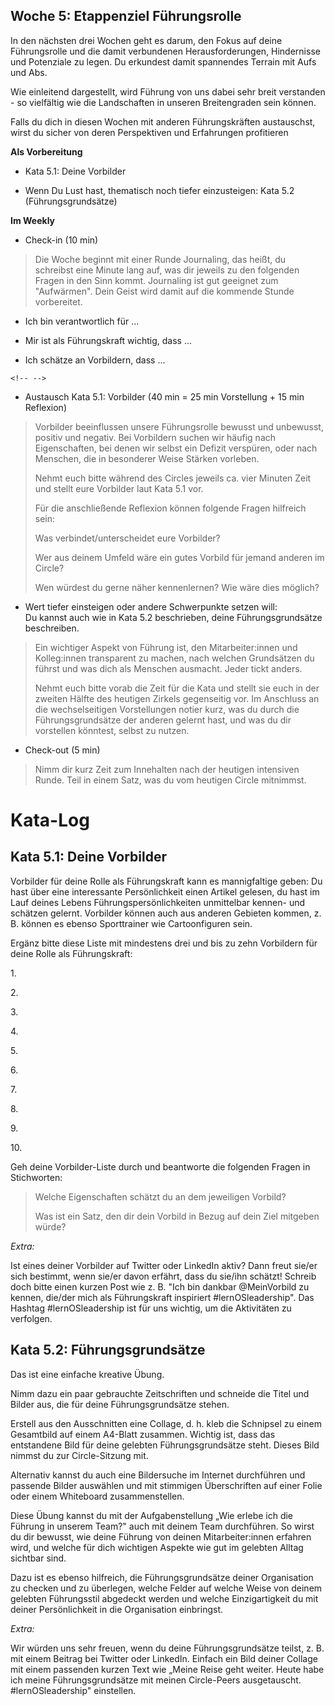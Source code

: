 ## Woche 5: Etappenziel Führungsrolle

In den nächsten drei Wochen geht es darum, den Fokus auf deine
Führungsrolle und die damit verbundenen Herausforderungen, Hindernisse
und Potenziale zu legen. Du erkundest damit spannendes Terrain mit Aufs
und Abs.

Wie einleitend dargestellt, wird Führung von uns dabei sehr breit
verstanden - so vielfältig wie die Landschaften in unseren Breitengraden
sein können.

Falls du dich in diesen Wochen mit anderen Führungskräften austauschst,
wirst du sicher von deren Perspektiven und Erfahrungen profitieren

**Als Vorbereitung**

-   Kata 5.1: Deine Vorbilder

-   Wenn Du Lust hast, thematisch noch tiefer einzusteigen: Kata 5.2
    (Führungsgrundsätze)

**Im Weekly**

-   Check-in (10 min)

> Die Woche beginnt mit einer Runde Journaling, das heißt, du schreibst
> eine Minute lang auf, was dir jeweils zu den folgenden Fragen in den
> Sinn kommt. Journaling ist gut geeignet zum \"Aufwärmen\". Dein Geist
> wird damit auf die kommende Stunde vorbereitet.

-   Ich bin verantwortlich für \...

-   Mir ist als Führungskraft wichtig, dass \...

-   Ich schätze an Vorbildern, dass \...

```{=html}
<!-- -->
```
-   Austausch Kata 5.1: Vorbilder (40 min = 25 min Vorstellung + 15 min
    Reflexion)

> Vorbilder beeinflussen unsere Führungsrolle bewusst und unbewusst,
> positiv und negativ. Bei Vorbildern suchen wir häufig nach
> Eigenschaften, bei denen wir selbst ein Defizit verspüren, oder nach
> Menschen, die in besonderer Weise Stärken vorleben.
>
> Nehmt euch bitte während des Circles jeweils ca. vier Minuten Zeit und
> stellt eure Vorbilder laut Kata 5.1 vor.
>
> Für die anschließende Reflexion können folgende Fragen hilfreich sein:
>
> Was verbindet/unterscheidet eure Vorbilder?
>
> Wer aus deinem Umfeld wäre ein gutes Vorbild für jemand anderen im
> Circle?
>
> Wen würdest du gerne näher kennenlernen? Wie wäre dies möglich?

-   Wert tiefer einsteigen oder andere Schwerpunkte setzen will:\
    Du kannst auch wie in Kata 5.2 beschrieben, deine Führungsgrundsätze
    beschreiben.

> Ein wichtiger Aspekt von Führung ist, den Mitarbeiter:innen und
> Kolleg:innen transparent zu machen, nach welchen Grundsätzen du führst
> und was dich als Menschen ausmacht. Jeder tickt anders.
>
> Nehmt euch bitte vorab die Zeit für die Kata und stellt sie euch in
> der zweiten Hälfte des heutigen Zirkels gegenseitig vor. Im Anschluss
> an die wechselseitigen Vorstellungen notier kurz, was du durch die
> Führungsgrundsätze der anderen gelernt hast, und was du dir vorstellen
> könntest, selbst zu nutzen.

-   Check-out (5 min)

> Nimm dir kurz Zeit zum Innehalten nach der heutigen intensiven Runde.
> Teil in einem Satz, was du vom heutigen Circle mitnimmst.

# Kata-Log

## Kata 5.1: Deine Vorbilder

Vorbilder für deine Rolle als Führungskraft kann es mannigfaltige geben:
Du hast über eine interessante Persönlichkeit einen Artikel gelesen, du
hast im Lauf deines Lebens Führungspersönlichkeiten unmittelbar kennen-
und schätzen gelernt. Vorbilder können auch aus anderen Gebieten kommen,
z. B. können es ebenso Sporttrainer wie Cartoonfiguren sein.

Ergänz bitte diese Liste mit mindestens drei und bis zu zehn Vorbildern
für deine Rolle als Führungskraft:

1\.

2\.

3\.

4\.

5\.

6\.

7\.

8\.

9\.

10\.

Geh deine Vorbilder-Liste durch und beantworte die folgenden Fragen in
Stichworten:

> Welche Eigenschaften schätzt du an dem jeweiligen Vorbild?
>
> Was ist ein Satz, den dir dein Vorbild in Bezug auf dein Ziel mitgeben
> würde?

*Extra:*

Ist eines deiner Vorbilder auf Twitter oder LinkedIn aktiv? Dann freut
sie/er sich bestimmt, wenn sie/er davon erfährt, dass du sie/ihn
schätzt! Schreib doch bitte einen kurzen Post wie z. B. \"Ich bin
dankbar \@MeinVorbild zu kennen, die/der mich als Führungskraft
inspiriert #lernOSleadership\". Das Hashtag #lernOSleadership ist für
uns wichtig, um die Aktivitäten zu verfolgen.

## Kata 5.2: Führungsgrundsätze

Das ist eine einfache kreative Übung.

Nimm dazu ein paar gebrauchte Zeitschriften und schneide die Titel und
Bilder aus, die für deine Führungsgrundsätze stehen.

Erstell aus den Ausschnitten eine Collage, d. h. kleb die Schnipsel zu
einem Gesamtbild auf einem A4-Blatt zusammen. Wichtig ist, dass das
entstandene Bild für deine gelebten Führungsgrundsätze steht. Dieses
Bild nimmst du zur Circle-Sitzung mit.

Alternativ kannst du auch eine Bildersuche im Internet durchführen und
passende Bilder auswählen und mit stimmigen Überschriften auf einer
Folie oder einem Whiteboard zusammenstellen.

Diese Übung kannst du mit der Aufgabenstellung „Wie erlebe ich die
Führung in unserem Team?\" auch mit deinem Team durchführen. So wirst du
dir bewusst, wie deine Führung von deinen Mitarbeiter:innen erfahren
wird, und welche für dich wichtigen Aspekte wie gut im gelebten Alltag
sichtbar sind.

Dazu ist es ebenso hilfreich, die Führungsgrundsätze deiner Organisation
zu checken und zu überlegen, welche Felder auf welche Weise von deinem
gelebten Führungsstil abgedeckt werden und welche Einzigartigkeit du mit
deiner Persönlichkeit in die Organisation einbringst.

*Extra:*

Wir würden uns sehr freuen, wenn du deine Führungsgrundsätze teilst, z.
B. mit einem Beitrag bei Twitter oder LinkedIn. Einfach ein Bild deiner
Collage mit einem passenden kurzen Text wie „Meine Reise geht weiter.
Heute habe ich meine Führungsgrundsätze mit meinen Circle-Peers
ausgetauscht. #lernOSleadership\" einstellen.


